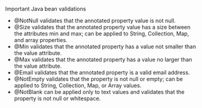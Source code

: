 Important Java bean validations
 * @NotNull validates that the annotated property value is not null.
 * @Size validates that the annotated property value has a size between the attributes min and max; can be applied to String, Collection, Map, and array properties.
 * @Min validates that the annotated property has a value not smaller than the value attribute.
 * @Max validates that the annotated property has a value no larger than the value attribute.
 * @Email validates that the annotated property is a valid email address.
 * @NotEmpty validates that the property is not null or empty; can be applied to String, Collection, Map, or Array values.
 * @NotBlank can be applied only to text values and validates that the property is not null or whitespace.

